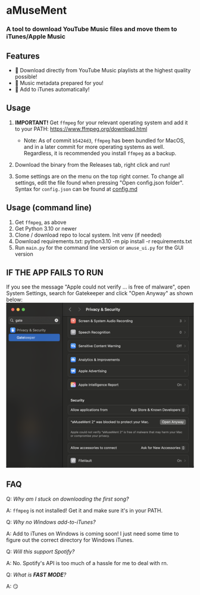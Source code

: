# aMuseMent
### A tool to download YouTube Music files and move them to iTunes/Apple Music

## Features
- 📁 Download directly from YouTube Music playlists at the highest quality possible!
- 📝 Music metadata prepared for you!
- 🎵 Add to iTunes automatically!

## Usage
1. **IMPORTANT!** Get `ffmpeg` for your relevant operating system and add it to your PATH: https://www.ffmpeg.org/download.html
    - Note: As of commit `b5424d3`, `ffmpeg` has been bundled for MacOS, and in a later commit for more operating systems as well. Regardless, it is recommended you install `ffmpeg` as a backup.

2. Download the binary from the Releases tab, right click and run!
3. Some settings are on the menu on the top right corner. To change all settings, edit the file found when pressing "Open config.json folder". Syntax for `config.json` can be found at [config.md](./config.md)

## Usage (command line)
1. Get `ffmpeg`, as above
2. Get Python 3.10 or newer
3. Clone / download repo to local system. Init venv (if needed)
4. Download requirements.txt: python3.10 -m pip install -r requirements.txt
5. Run `main.py` for the command line version or `amuse_ui.py` for the GUI version

## IF THE APP FAILS TO RUN
If you see the message "Apple could not verify ... is free of malware", open System Settings, search for Gatekeeper and click "Open Anyway" as shown below:
![allow app 2 run](./app/gatekeeper.png)

## FAQ
Q: *Why am I stuck on downloading the first song?*

A: `ffmpeg` is not installed! Get it and make sure it's in your PATH.

Q: *Why no Windows add-to-iTunes?*

A: Add to iTunes on Windows is coming soon! I just need some time to figure out the correct directory for Windows iTunes.

Q: *Will this support Spotify?*

A: No. Spotify's API is too much of a hassle for me to deal with rn.

Q: *What is **FAST MODE**?*

A: 😏
